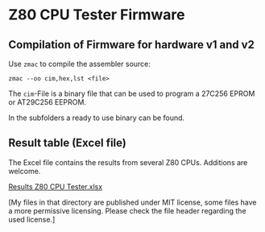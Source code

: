# Z80 CPU Tester Firmware

## Compilation of Firmware for hardware v1 and v2

Use `zmac` to compile the assembler source:
```
zmac --oo cim,hex,lst <file>
```
The `cim`-File is a binary file that can be used to program a 27C256 EPROM or AT29C256 EEPROM.

In the subfolders a ready to use binary can be found.

## Result table (Excel file)

The Excel file contains the results from several Z80 CPUs. Additions are welcome.

[Results Z80 CPU Tester.xlsx](https://github.com/slabbi/Z80-CPU-Tester/blob/main/SOFTWARE/Results%20Z80%20CPU%20Tester.xlsx)

[My files in that directory are published under MIT license, some files have a more permissive licensing. Please check the file header regarding the used license.]
